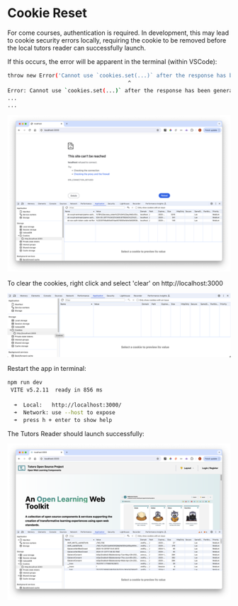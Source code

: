 # Cookie Reset

For come courses, authentication is required. In development, this may lead to cookie security errors locally, requiring the cookie to be removed before the local tutors reader can successfully launch.

If this occurs, the error will be apparent in the terminal (within VSCode):

~~~bash
throw new Error('Cannot use `cookies.set(...)` after the response has been generated');
                                      ^
Error: Cannot use `cookies.set(...)` after the response has been generated
...
...
~~~

![](img/cookie-1.png)

To clear the cookies, right click and select 'clear' on http://localhost:3000

![](img/cookies-2.png)

Restart the app in terminal:

~~~bash
npm run dev
 VITE v5.2.11  ready in 856 ms

  ➜  Local:   http://localhost:3000/
  ➜  Network: use --host to expose
  ➜  press h + enter to show help
~~~

The Tutors Reader should launch successfully:

![](img/cookies-3.png)
